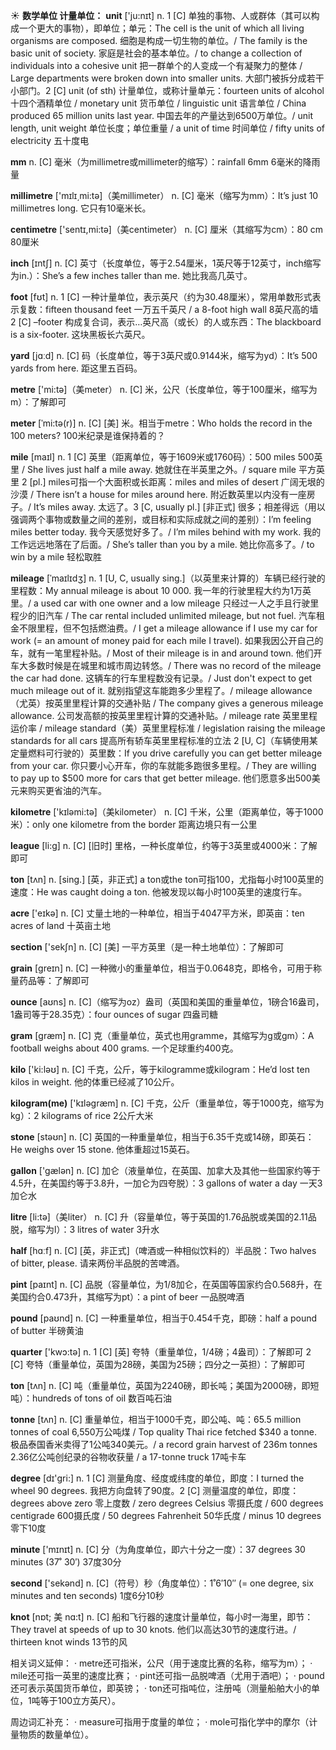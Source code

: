 ☀ <span class="category">**数学单位 计量单位：**</span>
<span class="vocabulary">**unit**</span> ['ju:nɪt] 
<span class="definition">n. 1 [C] 单独的事物、人或群体（其可以构成一个更大的事物），即单位；单元：</span>The cell is the unit of which all living organisms are composed. 细胞是构成一切生物的单位。/ The family is the basic unit of society. 家庭是社会的基本单位。/ to change a collection of individuals into a cohesive unit 把一群单个的人变成一个有凝聚力的整体 / Large departments were broken down into smaller units. 大部门被拆分成若干小部门。<span class="definition">2 [C] unit (of sth) 计量单位，或称计量单元：</span>fourteen units of alcohol 十四个酒精单位 / monetary unit 货币单位 / linguistic unit 语言单位 / China produced 65 million units last year. 中国去年的产量达到6500万单位。/ unit length, unit weight 单位长度；单位重量 / a unit of time 时间单位 / fifty units of electricity 五十度电

<span class="vocabulary">**mm**</span> 
<span class="definition">n. [C] 毫米（为millimetre或millimeter的缩写）：</span>rainfall 6mm 6毫米的降雨量 

<span class="vocabulary">**millimetre**</span> ['mɪlɪ͵mi:tə]（美millimeter）
<span class="definition">n. [C] 毫米（缩写为mm）：</span>It’s just 10 millimetres long. 它只有10毫米长。

<span class="vocabulary">**centimetre**</span> ['sentɪ,mi:tə]（美centimeter）
<span class="definition">n. [C] 厘米（其缩写为cm）：</span>80 cm 80厘米

<span class="vocabulary">**inch**</span> [ɪntʃ] 
<span class="definition">n. [C] 英寸（长度单位，等于2.54厘米，1英尺等于12英寸，inch缩写为in.）：</span>She’s a few inches taller than me. 她比我高几英寸。

<span class="vocabulary">**foot**</span> [fʊt] 
<span class="definition">n. 1 [C] 一种计量单位，表示英尺（约为30.48厘米），常用单数形式表示复数：</span>fifteen thousand feet 一万五千英尺 / a 8-foot high wall 8英尺高的墙 <span class="definition">2 [C] –footer 构成复合词，表示…英尺高（或长）的人或东西：</span>The blackboard is a six-footer. 这块黑板长六英尺。

<span class="vocabulary">**yard**</span> [jɑːd] 
<span class="definition">n. [C] 码（长度单位，等于3英尺或0.9144米，缩写为yd）：</span>It’s 500 yards from here. 距这里五百码。

<span class="vocabulary">**metre**</span> ['mi:tə]（美meter）
<span class="definition">n. [C] 米，公尺（长度单位，等于100厘米，缩写为m）：</span>了解即可
           
<span class="vocabulary">**meter**</span> [ˈmi:tə(r)]
<span class="definition">n. [C] [美] 米。相当于metre：</span>Who holds the record in the 100 meters? 100米纪录是谁保持着的？

<span class="vocabulary">**mile**</span> [maɪl] 
<span class="definition">n. 1 [C] 英里（距离单位，等于1609米或1760码）：</span>500 miles 500英里 / She lives just half a mile away. 她就住在半英里之外。/ square mile 平方英里 <span class="definition">2 [pl.] miles可指一个大面积或长距离：</span>miles and miles of desert 广阔无垠的沙漠 / There isn’t a house for miles around here. 附近数英里以内没有一座房子。/ It’s miles away. 太远了。<span class="definition">3 [C, usually pl.] [非正式] 很多；相差得远（用以强调两个事物或数量之间的差别，或目标和实际成就之间的差别）：</span>I’m feeling miles better today. 我今天感觉好多了。/ I’m miles behind with my work. 我的工作远远地落在了后面。/ She’s taller than you by a mile. 她比你高多了。/ to win by a mile 轻松取胜
           
<span class="vocabulary">**mileage**</span> [ˈmaɪlɪdʒ]
<span class="definition">n. 1 [U, C, usually sing.]（以英里来计算的）车辆已经行驶的里程数：</span>My annual mileage is about 10 000. 我一年的行驶里程大约为1万英里。/ a used car with one owner and a low mileage 只经过一人之手且行驶里程少的旧汽车 / The car rental included unlimited mileage, but not fuel. 汽车租金不限里程，但不包括燃油费。/ I get a mileage allowance if I use my car for work (= an amount of money paid for each mile I travel). 如果我因公开自己的车，就有一笔里程补贴。/ Most of their mileage is in and around town. 他们开车大多数时候是在城里和城市周边转悠。/ There was no record of the mileage the car had done. 这辆车的行车里程数没有记录。/ Just don't expect to get much mileage out of it. 就别指望这车能跑多少里程了。/ mileage allowance（尤英）按英里里程计算的交通补贴 / The company gives a generous mileage allowance. 公司发高额的按英里里程计算的交通补贴。/ mileage rate 英里里程运价率 / mileage standard（美）英里里程标准 / legislation raising the mileage standards for all cars 提高所有轿车英里里程标准的立法 <span class="definition">2 [U, C]（车辆使用某定量燃料可行驶的）英里数：</span>If you drive carefully you can get better mileage from your car. 你只要小心开车，你的车就能多跑很多里程。/ They are willing to pay up to $500 more for cars that get better mileage. 他们愿意多出500美元来购买更省油的汽车。

<span class="vocabulary">**kilometre**</span> ['kɪləmi:tə]（美kilometer）
<span class="definition">n. [C] 千米，公里（距离单位，等于1000米）：</span>only one kilometre from the border 距离边境只有一公里

<span class="vocabulary">**league**</span> [li:ɡ] 
<span class="definition">n. [C] [旧时] 里格，一种长度单位，约等于3英里或4000米：</span>了解即可

<span class="vocabulary">**ton**</span> [tʌn] 
<span class="definition">n. [sing.] [英，非正式] a ton或the ton可指100，尤指每小时100英里的速度：</span>He was caught doing a ton. 他被发现以每小时100英里的速度行车。

<span class="vocabulary">**acre**</span> ['eɪkə] 
<span class="definition">n. [C] 丈量土地的一种单位，相当于4047平方米，即英亩：</span>ten acres of land 十英亩土地

<span class="vocabulary">**section**</span> ['sekʃn] 
<span class="definition">n. [C] [美] 一平方英里（是一种土地单位）：</span>了解即可

<span class="vocabulary">**grain**</span> [ɡreɪn] 
<span class="definition">n. [C] 一种微小的重量单位，相当于0.0648克，即格令，可用于称量药品等：</span>了解即可
           
<span class="vocabulary">**ounce**</span> [aʊns]
<span class="definition">n. [C]（缩写为oz）盎司（英国和美国的重量单位，1磅合16盎司，1盎司等于28.35克）：</span>four ounces of sugar 四盎司糖

<span class="vocabulary">**gram**</span> [ɡræm] 
<span class="definition">n. [C] 克（重量单位，英式也用gramme，其缩写为g或gm）：</span>A football weighs about 400 grams. 一个足球重约400克。

<span class="vocabulary">**kilo**</span> ['ki:ləʊ] 
<span class="definition">n. [C] 千克，公斤，等于kilogramme或kilogram：</span>He’d lost ten kilos in weight. 他的体重已经减了10公斤。

<span class="vocabulary">**kilogram(me)**</span> ['kɪləɡræm] 
<span class="definition">n. [C] 千克，公斤（重量单位，等于1000克，缩写为kg）：</span>2 kilograms of rice 2公斤大米

<span class="vocabulary">**stone**</span> [stəʊn] 
<span class="definition">n. [C] 英国的一种重量单位，相当于6.35千克或14磅，即英石：</span>He weighs over 15 stone. 他体重超过15英石。

<span class="vocabulary">**gallon**</span> ['ɡælən] 
<span class="definition">n. [C] 加仑（液量单位，在英国、加拿大及其他一些国家约等于4.5升，在美国约等于3.8升，一加仑为四夸脱）：</span>3 gallons of water a day 一天3加仑水

<span class="vocabulary">**litre**</span> [li:tə]（美liter）
<span class="definition">n. [C] 升（容量单位，等于英国的1.76品脱或美国的2.11品脱，缩写为l）：</span>3 litres of water 3升水

<span class="vocabulary">**half**</span> [hɑːf] 
<span class="definition">n. [C] [英，非正式]（啤酒或一种相似饮料的）半品脱：</span>Two halves of bitter, please. 请来两份半品脱的苦啤酒。

<span class="vocabulary">**pint**</span> [paɪnt] 
<span class="definition">n. [C] 品脱（容量单位，为1/8加仑，在英国等国家约合0.568升，在美国约合0.473升，其缩写为pt）：</span>a pint of beer 一品脱啤酒

<span class="vocabulary">**pound**</span> [paʊnd] 
<span class="definition">n. [C] 一种重量单位，相当于0.454千克，即磅：</span>half a pound of butter 半磅黄油

<span class="vocabulary">**quarter**</span> ['kwɔ:tə] 
<span class="definition">n. 1 [C] [英] 夸特（重量单位，1/4磅；4盎司）：</span>了解即可 <span class="definition">2 [C] 夸特（重量单位，英国为28磅，美国为25磅；四分之一英担）：</span>了解即可

<span class="vocabulary">**ton**</span> [tʌn] 
<span class="definition">n. [C] 吨（重量单位，英国为2240磅，即长吨；美国为2000磅，即短吨）：</span>hundreds of tons of oil 数百吨石油
           
<span class="vocabulary">**tonne**</span> [tʌn]
<span class="definition">n. [C] 重量单位，相当于1000千克，即公吨、吨：65.5 million tonnes of coal 6,550万公吨煤 / Top quality Thai rice fetched $340 a tonne. 极品泰国香米卖得了1公吨340美元。/ a record grain harvest of 236m tonnes 2.36亿公吨创纪录的谷物收获量 / a 17-tonne truck 17吨卡车

<span class="vocabulary">**degree**</span> [dɪ'ɡri:] 
<span class="definition">n. 1 [C] 测量角度、经度或纬度的单位，即度：</span>I turned the wheel 90 degrees. 我把方向盘转了90度。<span class="definition">2 [C] 测量温度的单位，即度：</span>degrees above zero 零上度数 / zero degrees Celsius 零摄氏度 / 600 degrees centigrade 600摄氏度 / 50 degrees Fahrenheit 50华氏度 / minus 10 degrees 零下10度

<span class="vocabulary">**minute**</span> ['mɪnɪt] 
<span class="definition">n. [C] 分（为角度单位，即六十分之一度）：</span>37 degrees 30 minutes (37˚ 30′) 37度30分

<span class="vocabulary">**second**</span> ['sekənd] 
<span class="definition">n. [C]（符号）秒（角度单位）：</span>1˚6′10″ (= one degree, six minutes and ten seconds) 1度6分10秒
           
<span class="vocabulary">**knot**</span> [nɒt; 美 nɑ:t]
<span class="definition">n. [C] 船和飞行器的速度计量单位，每小时一海里，即节：</span>They travel at speeds of up to 30 knots. 他们以高达30节的速度行进。/ thirteen knot winds 13节的风
 
相关词义延伸：
· metre还可指米，公尺（用于速度比赛的名称，缩写为m）；
· mile还可指一英里的速度比赛；
· pint还可指一品脱啤酒（尤用于酒吧）；
· pound还可表示英国货币单位，即英镑；
· ton还可指吨位，注册吨（测量船舶大小的单位，1吨等于100立方英尺）。
 
周边词汇补充：
· measure可指用于度量的单位；
· mole可指化学中的摩尔（计量物质的数量单位）。
